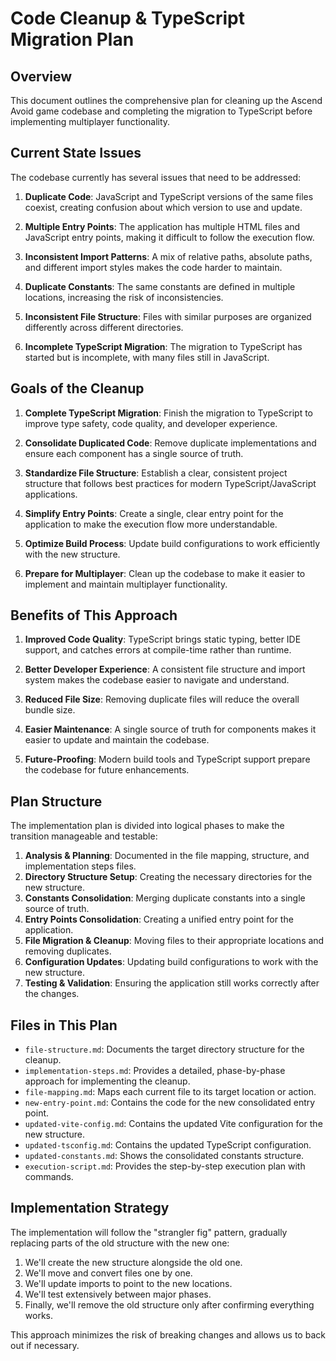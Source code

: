# Code Cleanup & TypeScript Migration Plan

## Overview

This document outlines the comprehensive plan for cleaning up the Ascend Avoid game codebase and completing the migration to TypeScript before implementing multiplayer functionality.

## Current State Issues

The codebase currently has several issues that need to be addressed:

1. **Duplicate Code**: JavaScript and TypeScript versions of the same files coexist, creating confusion about which version to use and update.

2. **Multiple Entry Points**: The application has multiple HTML files and JavaScript entry points, making it difficult to follow the execution flow.

3. **Inconsistent Import Patterns**: A mix of relative paths, absolute paths, and different import styles makes the code harder to maintain.

4. **Duplicate Constants**: The same constants are defined in multiple locations, increasing the risk of inconsistencies.

5. **Inconsistent File Structure**: Files with similar purposes are organized differently across different directories.

6. **Incomplete TypeScript Migration**: The migration to TypeScript has started but is incomplete, with many files still in JavaScript.

## Goals of the Cleanup

1. **Complete TypeScript Migration**: Finish the migration to TypeScript to improve type safety, code quality, and developer experience.

2. **Consolidate Duplicated Code**: Remove duplicate implementations and ensure each component has a single source of truth.

3. **Standardize File Structure**: Establish a clear, consistent project structure that follows best practices for modern TypeScript/JavaScript applications.

4. **Simplify Entry Points**: Create a single, clear entry point for the application to make the execution flow more understandable.

5. **Optimize Build Process**: Update build configurations to work efficiently with the new structure.

6. **Prepare for Multiplayer**: Clean up the codebase to make it easier to implement and maintain multiplayer functionality.

## Benefits of This Approach

1. **Improved Code Quality**: TypeScript brings static typing, better IDE support, and catches errors at compile-time rather than runtime.

2. **Better Developer Experience**: A consistent file structure and import system makes the codebase easier to navigate and understand.

3. **Reduced File Size**: Removing duplicate files will reduce the overall bundle size.

4. **Easier Maintenance**: A single source of truth for components makes it easier to update and maintain the codebase.

5. **Future-Proofing**: Modern build tools and TypeScript support prepare the codebase for future enhancements.

## Plan Structure

The implementation plan is divided into logical phases to make the transition manageable and testable:

1. **Analysis & Planning**: Documented in the file mapping, structure, and implementation steps files.
2. **Directory Structure Setup**: Creating the necessary directories for the new structure.
3. **Constants Consolidation**: Merging duplicate constants into a single source of truth.
4. **Entry Points Consolidation**: Creating a unified entry point for the application.
5. **File Migration & Cleanup**: Moving files to their appropriate locations and removing duplicates.
6. **Configuration Updates**: Updating build configurations to work with the new structure.
7. **Testing & Validation**: Ensuring the application still works correctly after the changes.

## Files in This Plan

- `file-structure.md`: Documents the target directory structure for the cleanup.
- `implementation-steps.md`: Provides a detailed, phase-by-phase approach for implementing the cleanup.
- `file-mapping.md`: Maps each current file to its target location or action.
- `new-entry-point.md`: Contains the code for the new consolidated entry point.
- `updated-vite-config.md`: Contains the updated Vite configuration for the new structure.
- `updated-tsconfig.md`: Contains the updated TypeScript configuration.
- `updated-constants.md`: Shows the consolidated constants structure.
- `execution-script.md`: Provides the step-by-step execution plan with commands.

## Implementation Strategy

The implementation will follow the "strangler fig" pattern, gradually replacing parts of the old structure with the new one:

1. We'll create the new structure alongside the old one.
2. We'll move and convert files one by one.
3. We'll update imports to point to the new locations.
4. We'll test extensively between major phases.
5. Finally, we'll remove the old structure only after confirming everything works.

This approach minimizes the risk of breaking changes and allows us to back out if necessary.
